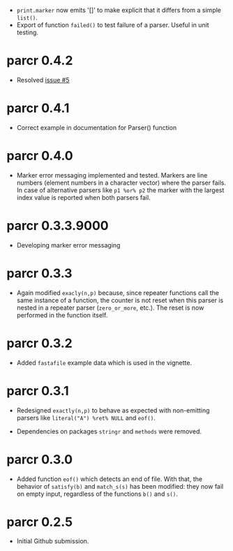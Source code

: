 * `print.marker` now emits '[]' to make explicit that it differs from a simple
  `list()`.
* Export of function `failed()` to test failure of a parser. Useful in 
  unit testing.

# parcr 0.4.2

* Resolved [issue #5](https://github.com/SystemsBioinformatics/parcr/issues/5)

# parcr 0.4.1

* Correct example in documentation for Parser() function

# parcr 0.4.0

* Marker error messaging implemented and tested. Markers are line numbers 
  (element numbers in a character vector) where the parser fails. In case of
  alternative parsers like `p1 %or% p2` the marker with the largest index value
  is reported when both parsers fail.

# parcr 0.3.3.9000

* Developing marker error messaging

# parcr 0.3.3

* Again modified `exacly(n,p)` because, since repeater functions call the 
  same instance of a function, the counter is not reset when this 
  parser is nested in a repeater parser (`zero_or_more`, etc.). The reset is 
  now performed in the function itself.

# parcr 0.3.2

* Added `fastafile` example data which is used in the vignette.

# parcr 0.3.1

* Redesigned `exactly(n,p)` to behave as expected with non-emitting parsers 
  like `literal("A") %ret% NULL` and `eof()`.

* Dependencies on packages `stringr` and `methods` were removed.

# parcr 0.3.0

* Added function `eof()` which detects an end of file. With that, the behavior
  of `satisfy(b)` and `match_s(s)` has been modified: they now fail on empty 
  input, regardless of the functions `b()` and `s()`.

# parcr 0.2.5

* Initial Github submission.
